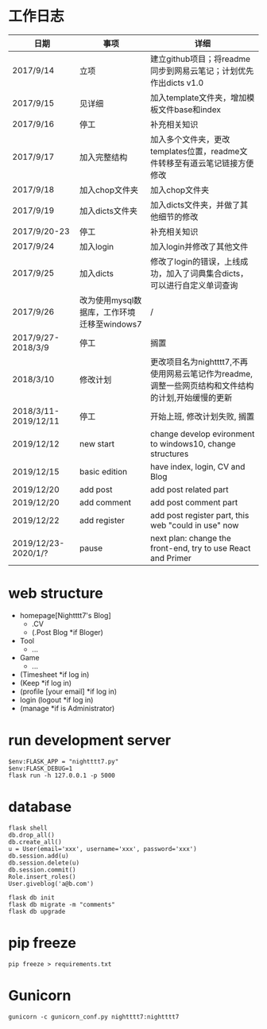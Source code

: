 # 工作日志

| 日期                   | 事项                           | 详细                                                           |
| -------------------- | ---------------------------- | ------------------------------------------------------------ |
| 2017/9/14            | 立项                           | 建立github项目；将readme同步到网易云笔记；计划优先作出dicts v1.0                  |
| 2017/9/15            | 见详细                          | 加入template文件夹，增加模板文件base和index                               |
| 2017/9/16            | 停工                           | 补充相关知识                                                       |
| 2017/9/17            | 加入完整结构                       | 加入多个文件夹，更改templates位置，readme文件转移至有道云笔记链接方便修改                 |
| 2017/9/18            | 加入chop文件夹                    | 加入chop文件夹                                                    |
| 2017/9/19            | 加入dicts文件夹                   | 加入dicts文件夹，并做了其他细节的修改                                        |
| 2017/9/20-23         | 停工                           | 补充相关知识                                                       |
| 2017/9/24            | 加入login                      | 加入login并修改了其他文件                                              |
| 2017/9/25            | 加入dicts                      | 修改了login的错误，上线成功，加入了词典集合dicts，可以进行自定义单词查询                    |
| 2017/9/26            | 改为使用mysql数据库，工作环境迁移至windows7 | /                                                            |
| 2017/9/27-2018/3/9   | 停工                           | 搁置                                                           |
| 2018/3/10            | 修改计划                         | 更改项目名为nightttt7,不再使用网易云笔记作为readme,调整一些网页结构和文件结构的计划,开始缓慢的更新   |
| 2018/3/11-2019/12/11 | 停工                           | 开始上班, 修改计划失败, 搁置                                             |
| 2019/12/12           | new start                    | change develop evironment to windows10, change structures    |
| 2019/12/15           | basic edition                | have index, login, CV and Blog                               |
| 2019/12/20           | add post                     | add post related part                                        |
| 2019/12/20           | add comment                  | add post comment part                                        |
| 2019/12/22           | add register                 | add post register part, this web "could in use" now          |
| 2019/12/23-2020/1/?  | pause                        | next plan: change the front-end, try to use React and Primer |

# web structure

- homepage[Nightttt7's Blog]
    - .CV
    - (.Post Blog *if Bloger)
- Tool
    - ...
- Game
    - ...
- (Timesheet *if log in)
- (Keep *if log in)
- (profile [your email] *if log in)
- login (logout *if log in)
- (manage *if is Administrator)

# run development server

```
$env:FLASK_APP = "nightttt7.py"
$env:FLASK_DEBUG=1
flask run -h 127.0.0.1 -p 5000
```

# database

```
flask shell
db.drop_all()
db.create_all()
u = User(email='xxx', username='xxx', password='xxx')
db.session.add(u)
db.session.delete(u)
db.session.commit()
Role.insert_roles()
User.giveblog('a@b.com')
```

```
flask db init
flask db migrate -m "comments"
flask db upgrade
```

# pip freeze

```
pip freeze > requirements.txt
```

# Gunicorn

```
gunicorn -c gunicorn_conf.py nightttt7:nightttt7
```